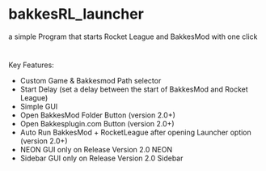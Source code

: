 # bakkesRL_launcher
a simple Program that starts Rocket League and BakkesMod with one click
#
#
#
Key Features:
- Custom Game & Bakkesmod Path selector
- Start Delay (set a delay between the start of BakkesMod and Rocket League)
- Simple GUI
- Open BakkesMod Folder Button (version 2.0+)
- Open Bakkesplugin.com Button (version 2.0+)
- Auto Run BakkesMod + RocketLeague after opening Launcher option (version 2.0+)
- NEON GUI only on Release Version 2.0 NEON
- Sidebar GUI only on Release Version 2.0 Sidebar
